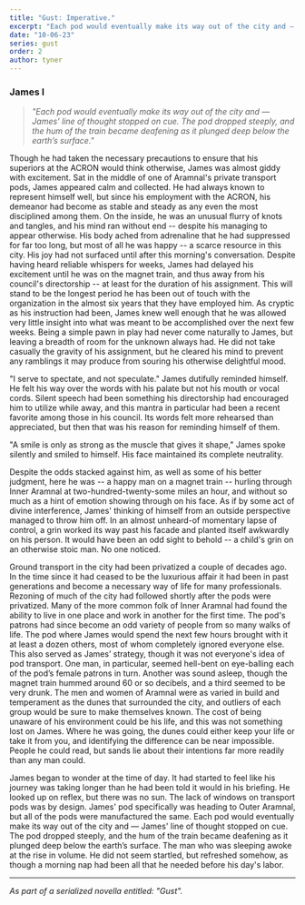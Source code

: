 ```yaml
---
title: "Gust: Imperative."
excerpt: "Each pod would eventually make its way out of the city and — James' line of thought stopped on cue. The pod dropped steeply, and the hum of the train became deafening as it plunged deep below the earth’s surface."
date: "10-06-23"
series: gust
order: 2
author: tyner
---
```


### James I

> *"Each pod would eventually make its way out of the city and — James' line of thought stopped on cue. The pod dropped steeply, and the hum of the train became deafening as it plunged deep below the earth’s surface."*

Though he had taken the necessary precautions to ensure that his superiors at the ACRON would think otherwise, James was almost giddy with excitement. Sat in the middle of one of Aramnal's private transport pods, James appeared calm and collected. He had always known to represent himself well, but since his employment with the ACRON, his demeanor had become as stable and steady as any even the most disciplined among them. On the inside, he was an unusual flurry of knots and tangles, and his mind ran without end -- despite his managing to appear otherwise. His body ached from adrenaline that he had suppressed for far too long, but most of all he was happy -- a scarce resource in this city. His joy had not surfaced until after this morning's conversation. Despite having heard reliable whispers for weeks, James had delayed his excitement until he was on the magnet train, and thus away from his council's directorship -- at least for the duration of his assignment. This will stand to be the longest period he has been out of touch with the organization in the almost six years that they have employed him. As cryptic as his instruction had been, James knew well enough that he was allowed very little insight into what was meant to be accomplished over the next few weeks. Being a simple pawn in play had never come naturally to James, but leaving a breadth of room for the unknown always had. He did not take casually the gravity of his assignment, but he cleared his mind to prevent any ramblings it may produce from souring his otherwise delightful mood. 

"I serve to spectate, and not speculate." James dutifully reminded himself. He felt his way over the words with his palate but not his mouth or vocal cords. Silent speech had been something his directorship had encouraged him to utilize while away, and this mantra in particular had been a recent favorite among those in his council. Its words felt more rehearsed than appreciated, but then that was his reason for reminding himself of them.

"A smile is only as strong as the muscle that gives it shape," James spoke silently and smiled to himself. His face maintained its complete neutrality. 

Despite the odds stacked against him, as well as some of his better judgment, here he was -- a happy man on a magnet train -- hurling through Inner Aramnal at two-hundred-twenty-some miles an hour, and without so much as a hint of emotion showing through on his face. As if by some act of divine interference, James' thinking of himself from an outside perspective managed to throw him off. In an almost unheard-of momentary lapse of control, a grin worked its way past his facade and planted itself awkwardly on his person. It would have been an odd sight to behold -- a child's grin on an otherwise stoic man. No one noticed.

Ground transport in the city had been privatized a couple of decades ago. In the time since it had ceased to be the luxurious affair it had been in past generations and become a necessary way of life for many professionals. Rezoning of much of the city had followed shortly after the pods were privatized. Many of the more common folk of Inner Aramnal had found the ability to live in one place and work in another for the first time. The pod's patrons had since become an odd variety of people from so many walks of life. The pod where James would spend the next few hours brought with it at least a dozen others, most of whom completely ignored everyone else. This also served as James’ strategy, though it was not everyone's idea of pod transport. One man, in particular, seemed hell-bent on eye-balling each of the pod’s female patrons in turn. Another was sound asleep, though the magnet train hummed around 60 or so decibels, and a third seemed to be very drunk. The men and women of Aramnal were as varied in build and temperament as the dunes that surrounded the city, and outliers of each group would be sure to make themselves known. The cost of being unaware of his environment could be his life, and this was not something lost on James. Where he was going, the dunes could either keep your life or take it from you, and identifying the difference can be near impossible. People he could read, but sands lie about their intentions far more readily than any man could. 

James began to wonder at the time of day. It had started to feel like his journey was taking longer than he had been told it would in his briefing. He looked up on reflex, but there was no sun. The lack of windows on transport pods was by design. James' pod specifically was heading to Outer Aramnal, but all of the pods were manufactured the same. Each pod would eventually make its way out of the city and — James' line of thought stopped on cue. The pod dropped steeply, and the hum of the train became deafening as it plunged deep below the earth’s surface. The man who was sleeping awoke at the rise in volume. He did not seem startled, but refreshed somehow, as though a morning nap had been all that he needed before his day's labor. 

---

*As part of a serialized novella entitled: "Gust".*
